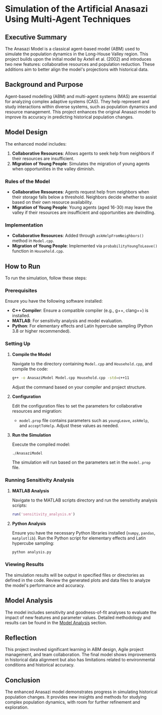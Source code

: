 # Simulation of the Artificial Anasazi Using Multi-Agent Techniques

## Executive Summary

The Anasazi Model is a classical agent-based model (ABM) used to simulate the population dynamics in the Long-House Valley region. This project builds upon the initial model by Axtell et al. (2002) and introduces two new features: collaborative resources and population reduction. These additions aim to better align the model's projections with historical data.

## Background and Purpose

Agent-based modelling (ABM) and multi-agent systems (MAS) are essential for analyzing complex adaptive systems (CAS). They help represent and study interactions within diverse systems, such as population dynamics and resource management. This project enhances the original Anasazi model to improve its accuracy in predicting historical population changes.

## Model Design

The enhanced model includes:
1. **Collaborative Resources**: Allows agents to seek help from neighbors if their resources are insufficient.
2. **Migration of Young People**: Simulates the migration of young agents when opportunities in the valley diminish.

### Rules of the Model

- **Collaborative Resources**: Agents request help from neighbors when their storage falls below a threshold. Neighbors decide whether to assist based on their own resource availability.
- **Migration of Young People**: Young agents (aged 16-30) may leave the valley if their resources are insufficient and opportunities are dwindling.

### Implementation

- **Collaborative Resources**: Added through `askHelpFromNeighbors()` method in `Model.cpp`.
- **Migration of Young People**: Implemented via `probabilityYoungToLeave()` function in `Household.cpp`.

## How to Run

To run the simulation, follow these steps:

### Prerequisites

Ensure you have the following software installed:
- **C++ Compiler**: Ensure a compatible compiler (e.g., g++, clang++) is installed.
- **MATLAB**: For sensitivity analysis and model evaluation.
- **Python**: For elementary effects and Latin hypercube sampling (Python 3.8 or higher recommended).

### Setting Up

1. **Compile the Model**

   Navigate to the directory containing `Model.cpp` and `Household.cpp`, and compile the code:

   ```bash
   g++ -o AnasaziModel Model.cpp Household.cpp -std=c++11
   ```

   Adjust the command based on your compiler and project structure.

2. **Configuration**

   Edit the configuration files to set the parameters for collaborative resources and migration:
   - `model.prop` file contains parameters such as `youngLeave`, `askHelp`, and `acceptToHelp`. Adjust these values as needed.

3. **Run the Simulation**

   Execute the compiled model:

   ```bash
   ./AnasaziModel
   ```

   The simulation will run based on the parameters set in the `model.prop` file.

### Running Sensitivity Analysis

1. **MATLAB Analysis**

   Navigate to the MATLAB scripts directory and run the sensitivity analysis scripts:

   ```matlab
   run('sensitivity_analysis.m')
   ```

2. **Python Analysis**

   Ensure you have the necessary Python libraries installed (`numpy`, `pandas`, `matplotlib`). Run the Python script for elementary effects and Latin hypercube sampling:

   ```bash
   python analysis.py
   ```

### Viewing Results

The simulation results will be output in specified files or directories as defined in the code. Review the generated plots and data files to analyze the model's performance and accuracy.

## Model Analysis

The model includes sensitivity and goodness-of-fit analyses to evaluate the impact of new features and parameter values. Detailed methodology and results can be found in the [Model Analysis](#model-analysis) section.

## Reflection

This project involved significant learning in ABM design, Agile project management, and team collaboration. The final model shows improvements in historical data alignment but also has limitations related to environmental conditions and historical accuracy.

## Conclusion

The enhanced Anasazi model demonstrates progress in simulating historical population changes. It provides new insights and methods for studying complex population dynamics, with room for further refinement and exploration.

